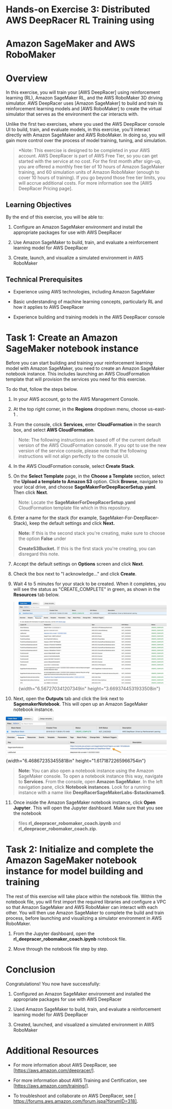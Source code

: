 # Hands-on Exercise 3: Distributed AWS DeepRacer RL Training using
# Amazon SageMaker and AWS RoboMaker

Overview
========

In this exercise, you will train your [AWS DeepRacer]
using reinforcement learning (RL), Amazon SageMaker RL, and the AWS
RoboMaker 3D driving simulator. AWS DeepRacer uses [Amazon
SageMaker] to build and train its reinforcement learning
models and [AWS RoboMaker] to create the virtual simulator
that serves as the environment the car interacts with.

Unlike the first two exercises, where you used the AWS DeepRacer
console UI to build, train, and evaluate models, in this exercise,
you\'ll interact directly with Amazon SageMaker and AWS RoboMaker. In
doing so, you will gain more control over the process of model
training, tuning, and simulation.

> \*Note: This exercise is designed to be completed in your AWS account.
> AWS DeepRacer is part of AWS Free Tier, so you can get started with
> the service at no cost. For the first month after sign-up, you are
> offered a monthly free tier of 10 hours of Amazon SageMaker training,
> and 60 simulation units of Amazon RoboMaker (enough to cover 10 hours
> of training). If you go beyond those free tier limits, you will accrue
> additional costs. For more information see the [AWS DeepRacer Pricing
> page].

Learning Objectives
-------------------

By the end of this exercise, you will be able to:

1.  Configure an Amazon SageMaker environment and install the
    appropriate packages for use with AWS DeepRacer

2.  Use Amazon SageMaker to build, train, and evaluate a reinforcement
    learning model for AWS DeepRacer

3.  Create, launch, and visualize a simulated environment in AWS
    RoboMaker

Technical Prerequisites
-----------------------

-   Experience using AWS technologies, including Amazon SageMaker

-   Basic understanding of machine learning concepts, particularly RL
    and how it applies to AWS DeepRacer

-   Experience building and training models in the AWS DeepRacer console

Task 1: Create an Amazon SageMaker notebook instance
====================================================

Before you can start building and training your reinforcement learning
model with Amazon SageMaker, you need to create an Amazon SageMaker 
notebook instance. This includes launching an AWS CloudFormation
template that will provision the services you need for this exercise.

To do that, follow the steps below.

1.  In your AWS account, go to the AWS Management Console.

2.  At the top right corner, in the **Regions** dropdown menu, choose
    us-east-1 .

3.  From the console, click **Services**, enter **CloudFormation** in
    the search box, and select **AWS CloudFormation**.

> Note: The following instructions are based off of the current default
> version of the AWS CloudFormation console. If you opt to use the new
> version of the service console, please note that the following
> instructions will not align perfectly to the console UI.

4.  In the AWS CloudFormation console, select **Create Stack**.

5.  On the **Select Template** page, in the **Choose a Template**
    section, select the **Upload a template to Amazon S3** option. Click
    **Browse**, navigate to your local drive, and choose
    **SageMakerForDeepRacerSetup.yaml**. Then click **Next**.

> Note: Locate the **SageMakerForDeepRacerSetup.yaml** CloudFormation
> template file which in this repository.

6.  Enter a name for the stack (for example,
    SageMaker-For-DeepRacer-Stack), keep the default settings and click
    **Next.**

> **Note:** If this is the second stack you're creating, make sure to
> choose the option **False** under
>
> **CreateS3Bucket.** If this is the first stack you're creating, you
> can disregard this note.

7.  Accept the default settings on **Options** screen and click
    **Next**.

8.  Check the box next to "I acknowledge\..." and click **Create**.

9.  Wait 4 to 5 minutes for your stack to be created. When it completes,
    you will see the status as "CREATE\_COMPLETE" in green, as shown in
    the **Resources** tab below.

> ![](./media/image1.jpeg){width="6.567270341207349in"
> height="3.6693744531933508in"}

10. Next, open the **Outputs** tab and click the link next to
    **SagemakerNotebook**. This will open up an Amazon SageMaker
    notebook instance.

![](./media/image2.jpeg){width="6.468672353455818in"
height="1.6171872265966754in"}

> **Note:** You can also open a notebook instance using the Amazon
> SageMaker console. To open a notebook instance this way, navigate to
> **Services**. From the console, open **Amazon SageMaker**. In the left
> navigation pane, click **Notebook instances**. Look for a running
> instance with a name like **DeepRacerSageMakerLabs-\$stackname\$**.

11. Once inside the Amazon SageMaker notebook instance, click **Open
    Jupyter**. This will open the Jupyter dashboard. Make sure that you
    see the notebook

> files **rl\_deepracer\_robomaker\_coach.ipynb** and
> **rl\_deepracer\_robomaker\_coach.zip**.

Task 2: Initialize and complete the Amazon SageMaker notebook instance for model building and training
======================================================================================================

The rest of this exercise will take place within the notebook file.
Within the notebook file, you will first import the required libraries
and configure a VPC so that Amazon SageMaker and AWS RoboMaker can
interact with each other. You will then use Amazon SageMaker to
complete the build and train process, before launching and visualizing
a simulator environment in AWS RoboMaker.

1.  From the Jupyter dashboard, open the
    **rl\_deepracer\_robomaker\_coach.ipynb** notebook file.

2.  Move through the notebook file step by step.

Conclusion
==========

Congratulations! You now have successfully:

1.  Configured an Amazon SageMaker environment and installed the
    appropriate packages for use with AWS DeepRacer

2.  Used Amazon SageMaker to build, train, and evaluate a reinforcement
    learning model for AWS DeepRacer

3.  Created, launched, and visualized a simulated environment in AWS
    RoboMaker

Additional Resources
====================

-   For more information about AWS DeepRacer, see
    [https://aws.amazon.com/deepracer/].

-   For more information about AWS Training and Certification, see
    [https://aws.amazon.com/training/].

-   To troubleshoot and collaborate on AWS DeepRacer, see [
    https://forums.aws.amazon.com/forum.jspa?forumID=318].
